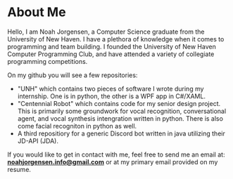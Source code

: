 # About Me

Hello, I am Noah Jorgensen, a Computer Science graduate from the University of New Haven. I have a plethora of knowledge when it comes to programming and team building. I founded the University of New Haven Computer Programming Club, and have attended a variety of collegiate programming competitions.

On my github you will see a few repositories:
- "UNH" which contains two pieces of software I wrote during my internship. One is in python, the other is a WPF app in C#/XAML.
- "Centennial Robot" which contains code for my senior design project. This is primarily some groundwork for vocal recognition, conversational agent, and vocal synthesis intengration written in python. There is also come facial recogniton in python as well.
- A third repositiory for a generic Discord bot written in java utilizing their JD-API (JDA).

If you would like to get in contact with me, feel free to send me an email at: **noahjorgensen.info@gmail.com** or at my primary email provided on my resume.
